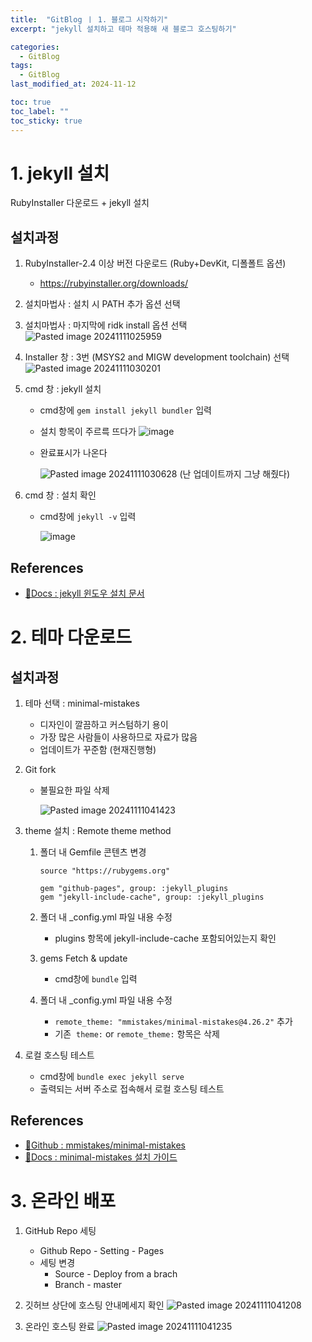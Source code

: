 ```yaml
---
title:  "GitBlog ㅣ 1. 블로그 시작하기"
excerpt: "jekyll 설치하고 테마 적용해 새 블로그 호스팅하기"

categories:
  - GitBlog
tags:
  - GitBlog
last_modified_at: 2024-11-12

toc: true
toc_label: ""
toc_sticky: true
---
```




# 1. jekyll 설치
RubyInstaller 다운로드 + jekyll 설치

## 설치과정
1. RubyInstaller-2.4 이상 버전 다운로드 (Ruby+DevKit, 디폴폴트 옵션)
	- <https://rubyinstaller.org/downloads/>


2. 설치마법사 : 설치 시 PATH 추가 옵션 선택


3. 설치마법사 : 마지막에 ridk install 옵션 선택
    ![Pasted image 20241111025959](https://github.com/user-attachments/assets/2f301cfa-a2fd-4191-b3b8-e5da6129563f)


4. Installer 창 : 3번 (MSYS2 and MIGW development toolchain) 선택
    ![Pasted image 20241111030201](https://github.com/user-attachments/assets/064f6baf-4eda-4cc7-81f5-d72694c184d6)


5. cmd 창 : jekyll 설치
    - cmd창에 `gem install jekyll bundler` 입력
	- 설치 항목이 주르륵 뜨다가
	![image](https://github.com/user-attachments/assets/10c1fde3-3a59-4d99-9f1e-762fb6b3e23b)
	

    - 완료표시가 나온다
	
		![Pasted image 20241111030628](https://github.com/user-attachments/assets/befef9e9-97c9-4bb7-8ad2-d756e6628806)
		(난 업데이트까지 그냥 해줬다)


6. cmd 창 : 설치 확인
    - cmd창에 `jekyll -v` 입력

		![image](https://github.com/user-attachments/assets/172b8bb6-b7c2-4b54-bd4f-3dfc6b64dd93)


## References
- [🔗Docs : jekyll 윈도우 설치 문서](https://jekyllrb.com/docs/installation/windows/)


# 2. 테마 다운로드

## 설치과정
1. 테마 선택 : minimal-mistakes
	- 디자인이 깔끔하고 커스텀하기 용이
	- 가장 많은 사람들이 사용하므로 자료가 많음
	- 업데이트가 꾸준함 (현재진행형)


2. Git fork
	- 불필요한 파일 삭제

		![Pasted image 20241111041423](https://github.com/user-attachments/assets/344fe5a6-6c54-4896-b439-913001920120)


3. theme 설치 : Remote theme method
	1. 폴더 내 Gemfile 콘텐츠 변경
		```
		source "https://rubygems.org"
		
		gem "github-pages", group: :jekyll_plugins
		gem "jekyll-include-cache", group: :jekyll_plugins
		```
	2. 폴더 내 \_config.yml 파일 내용 수정
		- plugins 항목에 jekyll-include-cache 포함되어있는지 확인

	3. gems Fetch & update
        - cmd창에 `bundle` 입력

	4. 폴더 내 \_config.yml 파일 내용 수정
		- `remote_theme: "mmistakes/minimal-mistakes@4.26.2"` 추가
		- 기존  `theme:` or `remote_theme:` 항목은 삭제


4. 로컬 호스팅 테스트
    - cmd창에 `bundle exec jekyll serve`
    - 출력되는 서버 주소로 접속해서 로컬 호스팅 테스트


## References
- [🔗Github : mmistakes/minimal-mistakes](https://github.com/mmistakes/minimal-mistakes)
- [🔗Docs : minimal-mistakes 설치 가이드](https://mmistakes.github.io/minimal-mistakes/docs/quick-start-guide/#remote-theme-method)


# 3. 온라인 배포
1. GitHub Repo 세팅
	- Github Repo - Setting - Pages
	- 세팅 변경
		- Source - Deploy from a brach
		- Branch - master


2. 깃허브 상단에 호스팅 안내메세지 확인
	![Pasted image 20241111041208](https://github.com/user-attachments/assets/738827ea-568a-4776-9943-6e6ee46b9fd5)


3. 온라인 호스팅 완료
	![Pasted image 20241111041235](https://github.com/user-attachments/assets/e489b14f-a5ed-4ae3-ad2d-4035a402187a)